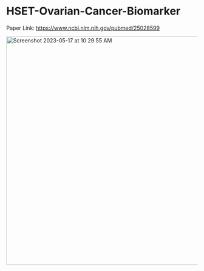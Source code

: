 # HSET-Ovarian-Cancer-Biomarker

Paper Link: https://www.ncbi.nlm.nih.gov/pubmed/25028599

<img width="603" alt="Screenshot 2023-05-17 at 10 29 55 AM" src="https://github.com/spawar2/HSET-Ovarian-Cancer-Biomarker/assets/25118302/0464c574-db74-413b-beab-afca0c7fdd46">
